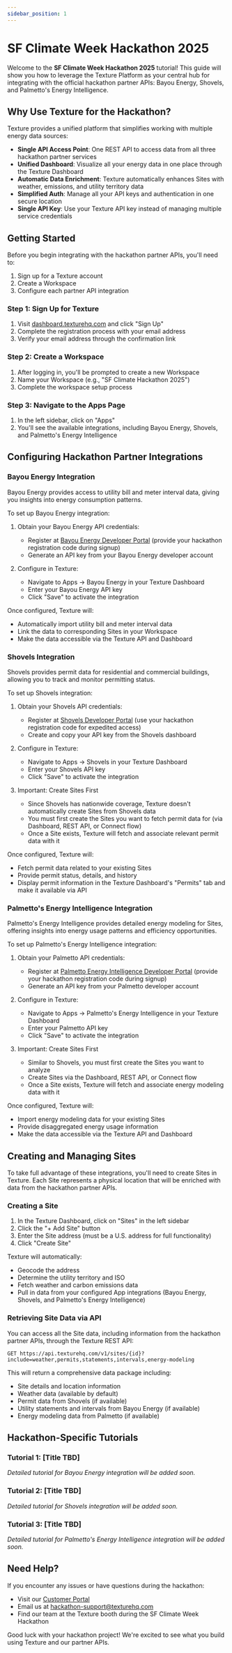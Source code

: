 ```yaml
---
sidebar_position: 1
---
```


# SF Climate Week Hackathon 2025

Welcome to the **SF Climate Week Hackathon 2025** tutorial! This guide will show you how to leverage the Texture Platform as your central hub for integrating with the official hackathon partner APIs: Bayou Energy, Shovels, and Palmetto's Energy Intelligence.

## Why Use Texture for the Hackathon?

Texture provides a unified platform that simplifies working with multiple energy data sources:

- **Single API Access Point**: One REST API to access data from all three hackathon partner services
- **Unified Dashboard**: Visualize all your energy data in one place through the Texture Dashboard
- **Automatic Data Enrichment**: Texture automatically enhances Sites with weather, emissions, and utility territory data
- **Simplified Auth**: Manage all your API keys and authentication in one secure location
- **Single API Key**: Use your Texture API key instead of managing multiple service credentials

## Getting Started

Before you begin integrating with the hackathon partner APIs, you'll need to:

1. Sign up for a Texture account
2. Create a Workspace
3. Configure each partner API integration

### Step 1: Sign Up for Texture

1. Visit [dashboard.texturehq.com](https://dashboard.texturehq.com) and click "Sign Up"
2. Complete the registration process with your email address
3. Verify your email address through the confirmation link

### Step 2: Create a Workspace

1. After logging in, you'll be prompted to create a new Workspace
2. Name your Workspace (e.g., "SF Climate Hackathon 2025")
3. Complete the workspace setup process

### Step 3: Navigate to the Apps Page

1. In the left sidebar, click on "Apps"
2. You'll see the available integrations, including Bayou Energy, Shovels, and Palmetto's Energy Intelligence

## Configuring Hackathon Partner Integrations

### Bayou Energy Integration

Bayou Energy provides access to utility bill and meter interval data, giving you insights into energy consumption patterns.

To set up Bayou Energy integration:

1. Obtain your Bayou Energy API credentials:
   - Register at [Bayou Energy Developer Portal](https://docs.bayou.energy) (provide your hackathon registration code during signup)
   - Generate an API key from your Bayou Energy developer account

2. Configure in Texture:
   - Navigate to Apps → Bayou Energy in your Texture Dashboard
   - Enter your Bayou Energy API key
   - Click "Save" to activate the integration

Once configured, Texture will:
- Automatically import utility bill and meter interval data
- Link the data to corresponding Sites in your Workspace
- Make the data accessible via the Texture API and Dashboard

### Shovels Integration

Shovels provides permit data for residential and commercial buildings, allowing you to track and monitor permitting status.

To set up Shovels integration:

1. Obtain your Shovels API credentials:
   - Register at [Shovels Developer Portal](https://shovels.ai) (use your hackathon registration code for expedited access)
   - Create and copy your API key from the Shovels dashboard

2. Configure in Texture:
   - Navigate to Apps → Shovels in your Texture Dashboard
   - Enter your Shovels API key
   - Click "Save" to activate the integration

3. Important: Create Sites First
   - Since Shovels has nationwide coverage, Texture doesn't automatically create Sites from Shovels data
   - You must first create the Sites you want to fetch permit data for (via Dashboard, REST API, or Connect flow)
   - Once a Site exists, Texture will fetch and associate relevant permit data with it

Once configured, Texture will:
- Fetch permit data related to your existing Sites
- Provide permit status, details, and history
- Display permit information in the Texture Dashboard's "Permits" tab and make it available via API

### Palmetto's Energy Intelligence Integration

Palmetto's Energy Intelligence provides detailed energy modeling for Sites, offering insights into energy usage patterns and efficiency opportunities.

To set up Palmetto's Energy Intelligence integration:

1. Obtain your Palmetto API credentials:
   - Register at [Palmetto Energy Intelligence Developer Portal](https://ei.docs.palmetto.com/) (provide your hackathon registration code during signup)
   - Generate an API key from your Palmetto developer account

2. Configure in Texture:
   - Navigate to Apps → Palmetto's Energy Intelligence in your Texture Dashboard
   - Enter your Palmetto API key
   - Click "Save" to activate the integration

3. Important: Create Sites First
   - Similar to Shovels, you must first create the Sites you want to analyze
   - Create Sites via the Dashboard, REST API, or Connect flow
   - Once a Site exists, Texture will fetch and associate energy modeling data with it

Once configured, Texture will:
- Import energy modeling data for your existing Sites
- Provide disaggregated energy usage information
- Make the data accessible via the Texture API and Dashboard

## Creating and Managing Sites

To take full advantage of these integrations, you'll need to create Sites in Texture. Each Site represents a physical location that will be enriched with data from the hackathon partner APIs.

### Creating a Site

1. In the Texture Dashboard, click on "Sites" in the left sidebar
2. Click the "+ Add Site" button
3. Enter the Site address (must be a U.S. address for full functionality)
4. Click "Create Site"

Texture will automatically:
- Geocode the address
- Determine the utility territory and ISO
- Fetch weather and carbon emissions data
- Pull in data from your configured App integrations (Bayou Energy, Shovels, and Palmetto's Energy Intelligence)

### Retrieving Site Data via API

You can access all the Site data, including information from the hackathon partner APIs, through the Texture REST API:

```http
GET https://api.texturehq.com/v1/sites/{id}?include=weather,permits,statements,intervals,energy-modeling
```

This will return a comprehensive data package including:
- Site details and location information
- Weather data (available by default)
- Permit data from Shovels (if available)
- Utility statements and intervals from Bayou Energy (if available)
- Energy modeling data from Palmetto (if available)

## Hackathon-Specific Tutorials

### Tutorial 1: [Title TBD]

*Detailed tutorial for Bayou Energy integration will be added soon.*

### Tutorial 2: [Title TBD]

*Detailed tutorial for Shovels integration will be added soon.*

### Tutorial 3: [Title TBD]

*Detailed tutorial for Palmetto's Energy Intelligence integration will be added soon.*

## Need Help?

If you encounter any issues or have questions during the hackathon:

- Visit our [Customer Portal](https://texture.atlassian.net/servicedesk/customer/portal/2)
- Email us at [hackathon-support@texturehq.com](mailto:hackathon-support@texturehq.com)
- Find our team at the Texture booth during the SF Climate Week Hackathon

Good luck with your hackathon project! We're excited to see what you build using Texture and our partner APIs.